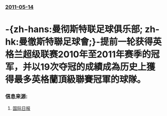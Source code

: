 ### [2011-05-14](/news/2011/05/14/index.md)

##### 
# -{zh-hans:曼彻斯特联足球俱乐部; zh-hk:曼徹斯特聯足球會;}-提前一轮获得英格兰超级联赛2010年至2011年赛季的冠军，并以19次夺冠的成績成為历史上獲得最多英格蘭頂級聯賽冠軍的球隊。




### 信息来源:

1. [国际日报](http://www.chinesetoday.com/news/show/id/493034)
